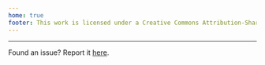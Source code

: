 ```yaml
---
home: true
footer: This work is licensed under a Creative Commons Attribution-ShareAlike 4.0 International License.
---
```


<PostItem 
  v-for="post in posts()"
  :key="post.title"
  v-bind:title="post.title"
  v-bind:to="post.path"
  v-bind:date="post.date"
  v-bind:description="post.frontmatter.description"
/>

---

Found an issue? Report it <a href="https://github.com/mdaffin/disconnected.systems/issues">here</a>.

<script>
export default {
    methods: {
        posts_with_tag(tag) {
            return this.$site.pages
                .filter((page) => page.frontmatter.tags)
                .filter((page) => page.frontmatter.tags.includes(tag))
                .map((page) => ({date: new Date(page.frontmatter.date)}))
                .sort((a, b) => b.date - a.date);
        },
        posts() {
            return this.$site.pages
                .filter((page) => page.path.startsWith("/blog/"))
                .map((page) => ({...page, date: new Date(page.frontmatter.date)}))
                .sort((a, b) => b.date - a.date);
        }
    },
}
</script>
